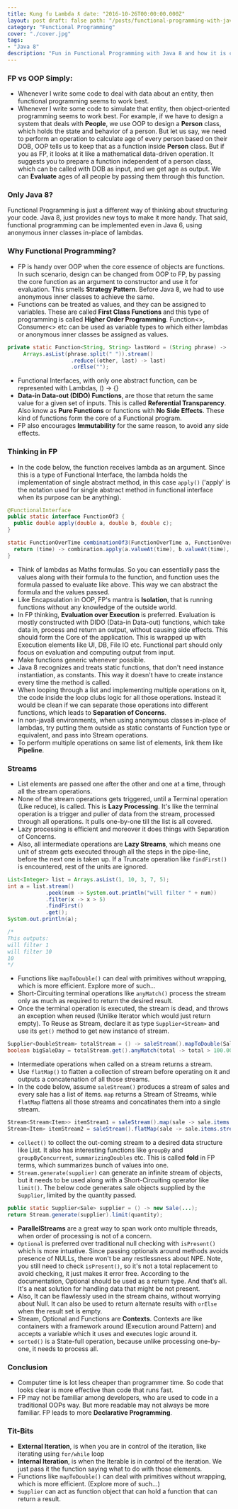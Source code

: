 ```yaml
---
title: Kung fu Lambda ƛ date: "2016-10-26T00:00:00.000Z"
layout: post draft: false path: "/posts/functional-programming-with-java-8/"
category: "Functional Programming"
cover: "./cover.jpg"
tags:
- "Java 8"
description: "Fun in Functional Programming with Java 8 and how it is competing with younger functional languages."
---
```


### FP vs OOP Simply:

- Whenever I write some code to deal with data about an entity, then functional programming seems to work best.
- Whenever I write some code to simulate that entity, then object-oriented programming seems to work best. For example,
  if we have to design a system that deals with **People**, we use OOP to design a **Person** class, which holds the
  state and behavior of a person. But let us say, we need to perform an operation to calculate age of every person based
  on their DOB, OOP tells us to keep that as a function inside **Person** class. But if you as FP, it looks at it like a
  mathematical data-driven operation. It suggests you to prepare a function independent of a person class, which can be
  called with DOB as input, and we get age as output. We can **Evaluate** ages of all people by passing them through
  this function.

### Only Java 8?

Functional Programming is just a different way of thinking about structuring your code. Java 8, just provides new toys
to make it more handy. That said, functional programming can be implemented even in Java 6, using anonymous inner
classes in-place of lambdas.

### Why Functional Programming?

- FP is handy over OOP when the core essence of objects are functions. In such scenario, design can be changed from OOP
  to FP, by passing the core function as an argument to constructor and use it for evaluation. This smells **Strategy
  Pattern**. Before Java 8, we had to use anonymous inner classes to achieve the same.
- Functions can be treated as values, and they can be assigned to variables. These are called **First Class Functions**
  and this type of programming is called **Higher Order Programming**. Function<>, Consumer<> etc can be used as
  variable types to which either lambdas or anonymous inner classes be assigned as values.

```java:title=FirstClassFunction.java
private static Function<String, String> lastWord = (String phrase) ->
     Arrays.asList(phrase.split(" ")).stream()
                    .reduce((other, last) -> last)
                    .orElse("");
```

- Functional Interfaces, with only one abstract function, can be represented with Lambdas, () -> {}
- **Data-in Data-out (DIDO) Functions**, are those that return the same value for a given set of inputs. This is
  called **Referential Transparency**. Also know as **Pure Functions** or functions with **No Side Effects**. These kind
  of functions form the core of a Functional program.
- FP also encourages **Immutability** for the same reason, to avoid any side effects.

### Thinking in FP

- In the code below, the function receives lambda as an argument. Since this is a type of Functional Interface, the
  lambda holds the implementation of single abstract method, in this case `apply()` ('apply' is the notation used for
  single abstract method in functional interface when its purpose can be anything).

```java:title=FunctionalInterface.java
@FunctionalInterface
public static interface FunctionOf3 {
  public double apply(double a, double b, double c);
}

static FunctionOverTime combinationOf3(FunctionOverTime a, FunctionOverTime b, FunctionOverTime c, FunctionOf3 combination) {
  return (time) -> combination.apply(a.valueAt(time), b.valueAt(time), c.valueAt(time));
}
```

- Think of lambdas as Maths formulas. So you can essentially pass the values along with their formula to the function,
  and function uses the formula passed to evaluate like above. This way we can abstract the formula and the values
  passed.
- Like Encapsulation in OOP, FP's mantra is **Isolation**, that is running functions without any knowledge of the
  outside world.
- In FP thinking, **Evaluation over Execution** is preferred. Evaluation is mostly constructed with DIDO (Data-in
  Data-out) functions, which take data in, process and return an output, without causing side effects. This should form
  the Core of the application. This is wrapped up with Execution elements like UI, DB, File IO etc. Functional part
  should only focus on evaluation and computing output from input.
- Make functions generic whenever possible.
- Java 8 recognizes and treats static functions, that don't need instance instantiation, as constants. This way it
  doesn't have to create instance every time the method is called.
- When looping through a list and implementing multiple operations on it, the code inside the loop clubs logic for all
  those operations. Instead it would be clean if we can separate those operations into different functions, which leads
  to **Separation of Concerns**.
- In non-java8 environments, when using anonymous classes in-place of lambdas, try putting them outside as static
  constants of Function type or equivalent, and pass into Stream operations.
- To perform multiple operations on same list of elements, link them like **Pipeline**.

### Streams

- List elements are passed one after the other and one at a time, through all the stream operations.
- None of the stream operations gets triggered, until a Terminal operation (Like reduce), is called. This is **Lazy
  Processing**. It's like the terminal operation is a trigger and puller of data from the stream, processed through all
  operations. It pulls one-by-one till the list is all covered.
- Lazy processing is efficient and moreover it does things with Separation of Concerns.
- Also, all intermediate operations are **Lazy Streams**, which means one unit of stream gets executed through all the
  steps in the pipe-line, before the next one is taken up. If a Truncate operation like `findFirst()` is encountered,
  rest of the units are ignored.

```java:title=LazyStream.java
List<Integer> list = Arrays.asList(1, 10, 3, 7, 5);
int a = list.stream()
            .peek(num -> System.out.println("will filter " + num))
            .filter(x -> x > 5)
            .findFirst()
            .get();
System.out.println(a);

/*
This outputs:
will filter 1
will filter 10
10
*/

```

- Functions like `mapToDouble()` can deal with primitives without wrapping, which is more efficient. Explore more of
  such...
- Short-Circuiting terminal operations like `anyMatch()` process the stream only as much as required to return the
  desired result.
- Once the terminal operation is executed, the stream is dead, and throws an exception when reused (Unlike Iterator
  which would just return empty). To Reuse as Stream, declare it as type `Supplier<Stream>` and use its `get()` method
  to get new instance of stream.

```java:title=Supplier.java
Supplier<DoubleStream> totalStream = () -> saleStream().mapToDouble(Sale::total);
boolean bigSaleDay = totalStream.get().anyMatch(total -> total > 100.00);
```

- Intermediate operations when called on a stream returns a stream.
- Use `flatMap()` to flatten a collection of stream before operating on it and outputs a concatenation of all those
  streams.
- In the code below, assume `saleStream()` produces a stream of sales and every sale has a list of items. `map` returns
  a Stream of Streams, while `flatMap` flattens all those streams and concatinates them into a single stream.

```java:title=MapAndFlatMap.java
Stream<Stream<Item>> itemStream1 = saleStream().map(sale -> sale.items.stream());
Stream<Item> itemStream2 = saleStream().flatMap(sale -> sale.items.stream());
```

- `collect()` to collect the out-coming stream to a desired data structure like List. It also has interesting functions
  like `groupBy` and `groupByConcurrent`, `summarizingDoubles` etc. This is called **fold** in FP terms, which
  summarizes bunch of values into one.
- `Stream.generate(supplier)` can generate an infinite stream of objects, but it needs to be used along with a
  Short-Circuiting operator like `limit()`. The below code generates sale objects supplied by the `Supplier`, limited by
  the quantity passed.

```java:title=InfiniteStream.java
public static Supplier<Sale> supplier = () -> new Sale(...);
return Stream.generate(supplier).limit(quantity);
```

- **ParallelStreams** are a great way to span work onto multiple threads, when order of processing is not of a concern.
- `Optional` is preferred over traditional null checking with `isPresent()` which is more intuative. Since passing
  optionals around methods avoids presence of NULLs, there won't be any restlessness about NPE. Note, you still need to
  check `isPresent()`, so it's not a total replacement to avoid checking, it just makes it error free. According to the
  documentation, Optional should be used as a return type. And that’s all. It's a neat solution for handling data that
  might be not present.
- Also, It can be flawlessly used in the stream chains, without worrying about Null. It can also be used to return
  alternate results with `orElse` when the result set is empty.
- Stream, Optional and Functions are **Contexts**. Contexts are like containers with a framework around (Execution
  around Pattern) and accepts a variable which it uses and executes logic around it.
- `sorted()` is a State-full operation, because unlike processing one-by-one, it needs to process all.

### Conclusion

- Computer time is lot less cheaper than programmer time. So code that looks clear is more effective than code that runs
  fast.
- FP may not be familiar among developers, who are used to code in a traditional OOPs way. But more readable may not
  always be more familiar. FP leads to more **Declarative Programming**.

### Tit-Bits

- **External Iteration**, is when you are in control of the iteration, like iterating using `for/while` loop
- **Internal Iteration**, is when the Iterable is in control of the iteration. We just pass it the function saying what
  to do with those elements.
- Functions like `mapToDouble()` can deal with primitives without wrapping, which is more efficient. (Explore more of
  such...)
- `Supplier` can act as function object that can hold a function that can return a result.
